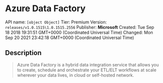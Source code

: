 # Azure Data Factory
API name: `[object Object]`
Tier: Premium
Version: `releases/v1.0.1515\1.0.1515.2556`
Publisher: **Microsoft**
Created: Tue Sep 18 2018 19:31:51 GMT+0000 (Coordinated Universal Time)
Changed: Mon Sep 20 2021 23:42:18 GMT+0000 (Coordinated Universal Time)

## Description
> Azure Data Factory is a hybrid data integration service that allows you to create, schedule and orchestrate your ETL/ELT workflows at scale wherever your data lives, in cloud or self-hosted network.
